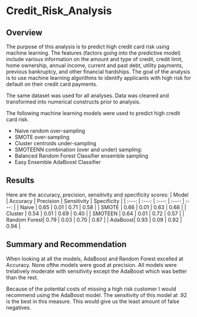 # Credit_Risk_Analysis
## Overview
The purpose of this analysis is to predict high credit card risk using machine learning. The features (factors going into the predictive model) include various information on the amount and type of credit, credit limit, home ownership, annual income, current and past debt, utility payments, previous bankruptcy, and other financial hardships. The goal of the analysis is to use machine learning algorithms to identify applicants with high risk for default on their credit card payments.

The same dataset was used for all analyses. Data was cleaned and transformed into numerical constructs prior to analysis.

The following machine learning models were used to predict high credit card risk.

- Naive random over-sampling
- SMOTE over-sampling
- Cluster centroids under-sampling
- SMOTEENN combination (over and under) sampling:
- Balanced Random Forest Classifier ensemble sampling
- Easy Ensemble AdaBoost Classifier

## Results
Here are the accuracy, precision, sensitivity and specificity scores:
| Model | Accuracy | Precision | Sensitivity | Specificity |
| :---: | :---: | :---: | :---: | :---: |
| Naive | 0.65 | 0.01 | 0.71 | 0.58 |
| SMOTE | 0.66 | 0.01 | 0.63 | 0.68 |
| Cluster | 0.54 | 0.01 | 0.69 | 0.40 |
| SMOTEEN | 0.64 | 0.01 | 0.72 | 0.57 |
| Random Forest| 0.79 | 0.03 | 0.70 | 0.87 |
| AdaBoost| 0.93 | 0.09 | 0.92 | 0.94 |

## Summary and Recommendation
When looking at all the models, AdaBoost and Random Forest excelled at Accuracy. None ofthe models were good at precision. All models were trelatively moderate with sensitivity except the AdaBoost which was better than the rest. 

Because of the potential costs of missing a high risk customer I would recommend using the AdaBoost model. The sensitivity of this model at .92 is the best in this measure. This would give us the least amount of false negatives.  